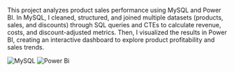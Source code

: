 This project analyzes product sales performance using MySQL and Power BI.
In MySQL, I cleaned, structured, and joined multiple datasets (products, sales, and discounts) through SQL queries and CTEs to calculate revenue, costs, and discount-adjusted metrics.
Then, I visualized the results in Power BI, creating an interactive dashboard to explore product profitability and sales trends.

![MySQL](https://img.shields.io/badge/mysql-4479A1.svg?style=for-the-badge&logo=mysql&logoColor=white)  ![Power Bi](https://img.shields.io/badge/power_bi-F2C811?style=for-the-badge&logo=powerbi&logoColor=black) 
